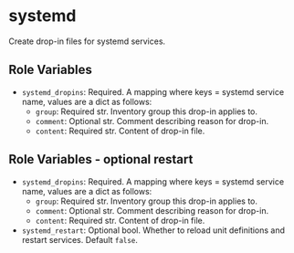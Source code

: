 # systemd

Create drop-in files for systemd services.

## Role Variables

- `systemd_dropins`: Required. A mapping where keys = systemd service name, values are a dict as follows:
  - `group`: Required str. Inventory group this drop-in applies to.
  - `comment`: Optional str. Comment describing reason for drop-in.
  - `content`: Required str. Content of drop-in file.

## Role Variables - optional restart

- `systemd_dropins`: Required. A mapping where keys = systemd service name, values are a dict as follows:
  - `group`: Required str. Inventory group this drop-in applies to.
  - `comment`: Optional str. Comment describing reason for drop-in.
  - `content`: Required str. Content of drop-in file.
- `systemd_restart`: Optional bool. Whether to reload unit definitions and restart services. Default `false`.

